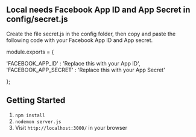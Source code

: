 ## Local needs Facebook App ID and App Secret in config/secret.js

Create the file secret.js in the config folder, then copy and paste the following code with your Facebook App ID and App secret.

module.exports = {

'FACEBOOK_APP_ID' : 'Replace this with your App ID',
'FACEBOOK_APP_SECRET' : 'Replace this with your App Secret'

};

## Getting Started

1. `npm install`
2. `nodemon server.js`
3. Visit `http://localhost:3000/` in your browser
